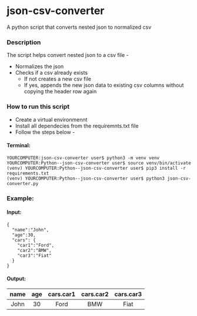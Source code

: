 # json-csv-converter

A python script that converts nested json to normalized csv

### Description

The script helps convert nested json to a csv file -

- Normalizes the json
- Checks if a csv already exists
  - If not creates a new csv file
  - If yes, appends the new json data to existing csv columns without copying the header row again

### How to run this script

- Create a virtual environmennt
- Install all dependecies from the requiremnts.txt file
- Follow the steps below -

#### Terminal:

```
YOURCOMPUTER:json-csv-converter user$ python3 -m venv venv
YOURCOMPUTER:Python--json-csv-converter user$ source venv/bin/activate
(venv) YOURCOMPUTER:Python--json-csv-converter user$ pip3 install -r requirements.txt
(venv) YOURCOMPUTER:Python--json-csv-converter user$ python3 json-csv-converter.py
```

### Example:

#### Input:

```
{
  "name":"John",
  "age":30,
  "cars": {
    "car1":"Ford",
    "car2":"BMW",
    "car3":"Fiat"
  }
}
```

#### Output:

| name | age | cars.car1 | cars.car2 | cars.car3 |
| :--: | :-: | :-------: | :-------: | :-------: |
| John | 30  |   Ford    |    BMW    |   Fiat    |
